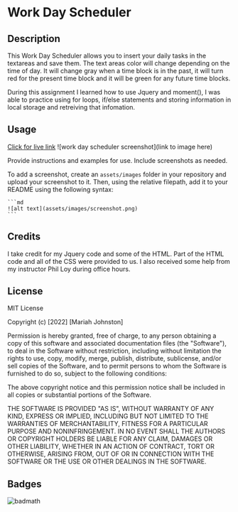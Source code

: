 # Work Day Scheduler

## Description

This Work Day Scheduler allows you to insert your daily tasks in the textareas and save them. The text areas color will change depending on the time of day. It will change gray when a time block is in the past, it will turn red for the present time block and it will be green for any future time blocks.

During this assignment I learned how to use Jquery and moment(), I was able to practice using for loops, if/else statements and storing information in local storage and retreiving that infomation.

## Usage

<a href = "live link from github goes here">Click for live link</a>
![work day scheduler screenshot](link to image here)

Provide instructions and examples for use. Include screenshots as needed.

To add a screenshot, create an `assets/images` folder in your repository and upload your screenshot to it. Then, using the relative filepath, add it to your README using the following syntax:

    ```md
    ![alt text](assets/images/screenshot.png)
    ```

## Credits
I take credit for my Jquery code and some of the HTML. Part of the HTML code and all of the CSS were provided to us. I also received some help from my instructor Phil Loy during office hours.

## License

MIT License

Copyright (c) [2022] [Mariah Johnston]

Permission is hereby granted, free of charge, to any person obtaining a copy
of this software and associated documentation files (the "Software"), to deal
in the Software without restriction, including without limitation the rights
to use, copy, modify, merge, publish, distribute, sublicense, and/or sell
copies of the Software, and to permit persons to whom the Software is
furnished to do so, subject to the following conditions:

The above copyright notice and this permission notice shall be included in all
copies or substantial portions of the Software.

THE SOFTWARE IS PROVIDED "AS IS", WITHOUT WARRANTY OF ANY KIND, EXPRESS OR
IMPLIED, INCLUDING BUT NOT LIMITED TO THE WARRANTIES OF MERCHANTABILITY,
FITNESS FOR A PARTICULAR PURPOSE AND NONINFRINGEMENT. IN NO EVENT SHALL THE
AUTHORS OR COPYRIGHT HOLDERS BE LIABLE FOR ANY CLAIM, DAMAGES OR OTHER
LIABILITY, WHETHER IN AN ACTION OF CONTRACT, TORT OR OTHERWISE, ARISING FROM,
OUT OF OR IN CONNECTION WITH THE SOFTWARE OR THE USE OR OTHER DEALINGS IN THE
SOFTWARE.

## Badges

![badmath](https://img.shields.io/github/languages/top/lernantino/badmath)
